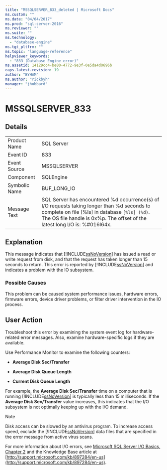 ```yaml
---
title: "MSSQLSERVER_833_deleted | Microsoft Docs"
ms.custom: ""
ms.date: "04/04/2017"
ms.prod: "sql-server-2016"
ms.reviewer: ""
ms.suite: ""
ms.technology: 
  - "database-engine"
ms.tgt_pltfrm: ""
ms.topic: "language-reference"
helpviewer_keywords: 
  - "833 (Database Engine error)"
ms.assetid: 14129cc4-be80-4772-9e3f-0e5da4d0696b
caps.latest.revision: 19
author: "BYHAM"
ms.author: "rickbyh"
manager: "jhubbard"
---
```

# MSSQLSERVER_833
  
## Details  
  
|||  
|-|-|  
|Product Name|SQL Server|  
|Event ID|833|  
|Event Source|MSSQLSERVER|  
|Component|SQLEngine|  
|Symbolic Name|BUF_LONG_IO|  
|Message Text|SQL Server has encountered %d occurrence(s) of I/O requests taking longer than %d seconds to complete on file [%ls] in database `[%ls] (%d)`.  The OS file handle is 0x%p.  The offset of the latest long I/O is: %#016I64x.|  
  
## Explanation  
This message indicates that [!INCLUDE[ssNoVersion](../../includes/ssnoversion-md.md)] has issued a read or write request from disk, and that the request has taken longer than 15 seconds to return. This error is reported by [!INCLUDE[ssNoVersion](../../includes/ssnoversion-md.md)] and indicates a problem with the IO subsystem.  
  
### Possible Causes  
This problem can be caused system performance issues, hardware errors, firmware errors, device driver problems, or filter driver intervention in the IO process.  
  
## User Action  
Troubleshoot this error by examining the system event log for hardware-related error messages. Also, examine hardware-specific logs if they are available.  
  
Use Performance Monitor to examine the following counters:  
  
-   **Average Disk Sec/Transfer**  
  
-   **Average Disk Queue Length**  
  
-   **Current Disk Queue Length**  
  
For example, the **Average Disk Sec/Transfer** time on a computer that is running [!INCLUDE[ssNoVersion](../../includes/ssnoversion-md.md)] is typically less than 15 milliseconds. If the **Average Disk Sec/Transfer** value increases, this indicates that the I/O subsystem is not optimally keeping up with the I/O demand.  
  
> [!NOTE]  
> Disk access can be slowed by an antivirus program. To increase access speed, exclude the [!INCLUDE[ssNoVersion](../../includes/ssnoversion-md.md)] data files that are specified in the error message from active virus scans.  
  
For more information about I/O errors, see [Microsoft SQL Server I/O Basics, Chapter 2](http://go.microsoft.com/fwlink/?LinkId=69370) and the Knowledge Base article at [http://support.microsoft.com/kb/897284/en-us](http://support.microsoft.com/kb/897284/en-us).  
  
